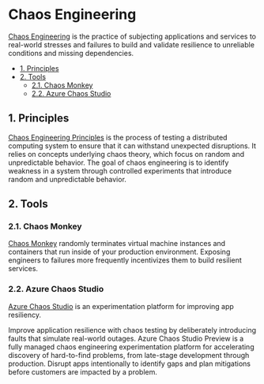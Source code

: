 # Chaos Engineering

[Chaos Engineering](https://learn.microsoft.com/en-us/azure/architecture/framework/resiliency/chaos-engineering) is the practice of subjecting applications and services to real-world stresses and failures to build and validate resilience to unreliable conditions and missing dependencies.

- [1. Principles](#1-principles)
- [2. Tools](#2-tools)
  - [2.1. Chaos Monkey](#21-chaos-monkey)
  - [2.2. Azure Chaos Studio](#22-azure-chaos-studio)

## 1. Principles

[Chaos Engineering Principles](https://github.com/chaos-eng/chaos-eng.github.io) is the process of testing a distributed computing system to ensure that it can withstand unexpected disruptions. It relies on concepts underlying chaos theory, which focus on random and unpredictable behavior. The goal of chaos engineering is to identify weakness in a system through controlled experiments that introduce random and unpredictable behavior.

## 2. Tools

### 2.1. Chaos Monkey

[Chaos Monkey](https://github.com/Netflix/chaosmonkey) randomly terminates virtual machine instances and containers that run inside of your production environment. Exposing engineers to failures more frequently incentivizes them to build resilient services.

### 2.2. Azure Chaos Studio

[Azure Chaos Studio](https://azure.microsoft.com/en-us/products/chaos-studio/#overview) is an experimentation platform for improving app resiliency.

Improve application resilience with chaos testing by deliberately introducing faults that simulate real-world outages. Azure Chaos Studio Preview is a fully managed chaos engineering experimentation platform for accelerating discovery of hard-to-find problems, from late-stage development through production. Disrupt apps intentionally to identify gaps and plan mitigations before customers are impacted by a problem.
